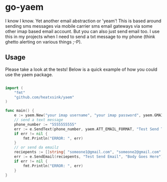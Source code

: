 go-yaem
=======

I know I know. Yet another email abstraction or 'yeam'! This is based around sending sms messages via mobile carrier sms email gateways via some other imap based email account. But you can also just send email too. I use this in my projects when I need to send a txt message to my phone (think ghetto alerting on various things ;-P).

Usage
-----

Please take a look at the tests! Below is a quick example of how you could use the yaem package.

```go

import (
	"fmt"
	"github.com/heatxsink/yaem"
)

func main() {
	e := yaem.New("your imap username", "your imap password", yaem.GMAIL_SMTP_HOSTNAME, yaem.GMAIL_SMTP_PORT)
	// send a text message
	phone_number := "5555555555"
	err := e.SendText(phone_number, yaem.ATT_EMAIL_FORMAT, "Test Send Text", "Body Goes Here")
	if err != nil {
		fmt.Println("ERROR: ", err)
	}
	// or send da emailz
	reciepents := []string{ "someone1@gmail.com", "someone2@gmail.com" }
	err := e.SendEmail(reciepents, "Test Send Email", "Body Goes Here")
	if err != nil {
		fmt.Println("ERROR: ", err)
	}
}

```